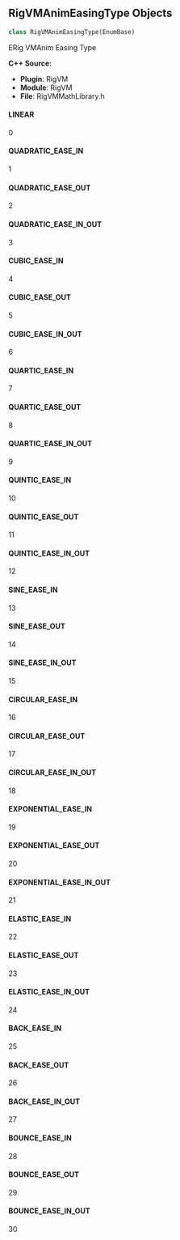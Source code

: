 ## RigVMAnimEasingType Objects

```python
class RigVMAnimEasingType(EnumBase)
```

ERig VMAnim Easing Type

**C++ Source:**

- **Plugin**: RigVM
- **Module**: RigVM
- **File**: RigVMMathLibrary.h

<a id="unreal.RigVMAnimEasingType.LINEAR"></a>

#### LINEAR

0

<a id="unreal.RigVMAnimEasingType.QUADRATIC_EASE_IN"></a>

#### QUADRATIC_EASE_IN

1

<a id="unreal.RigVMAnimEasingType.QUADRATIC_EASE_OUT"></a>

#### QUADRATIC_EASE_OUT

2

<a id="unreal.RigVMAnimEasingType.QUADRATIC_EASE_IN_OUT"></a>

#### QUADRATIC_EASE_IN_OUT

3

<a id="unreal.RigVMAnimEasingType.CUBIC_EASE_IN"></a>

#### CUBIC_EASE_IN

4

<a id="unreal.RigVMAnimEasingType.CUBIC_EASE_OUT"></a>

#### CUBIC_EASE_OUT

5

<a id="unreal.RigVMAnimEasingType.CUBIC_EASE_IN_OUT"></a>

#### CUBIC_EASE_IN_OUT

6

<a id="unreal.RigVMAnimEasingType.QUARTIC_EASE_IN"></a>

#### QUARTIC_EASE_IN

7

<a id="unreal.RigVMAnimEasingType.QUARTIC_EASE_OUT"></a>

#### QUARTIC_EASE_OUT

8

<a id="unreal.RigVMAnimEasingType.QUARTIC_EASE_IN_OUT"></a>

#### QUARTIC_EASE_IN_OUT

9

<a id="unreal.RigVMAnimEasingType.QUINTIC_EASE_IN"></a>

#### QUINTIC_EASE_IN

10

<a id="unreal.RigVMAnimEasingType.QUINTIC_EASE_OUT"></a>

#### QUINTIC_EASE_OUT

11

<a id="unreal.RigVMAnimEasingType.QUINTIC_EASE_IN_OUT"></a>

#### QUINTIC_EASE_IN_OUT

12

<a id="unreal.RigVMAnimEasingType.SINE_EASE_IN"></a>

#### SINE_EASE_IN

13

<a id="unreal.RigVMAnimEasingType.SINE_EASE_OUT"></a>

#### SINE_EASE_OUT

14

<a id="unreal.RigVMAnimEasingType.SINE_EASE_IN_OUT"></a>

#### SINE_EASE_IN_OUT

15

<a id="unreal.RigVMAnimEasingType.CIRCULAR_EASE_IN"></a>

#### CIRCULAR_EASE_IN

16

<a id="unreal.RigVMAnimEasingType.CIRCULAR_EASE_OUT"></a>

#### CIRCULAR_EASE_OUT

17

<a id="unreal.RigVMAnimEasingType.CIRCULAR_EASE_IN_OUT"></a>

#### CIRCULAR_EASE_IN_OUT

18

<a id="unreal.RigVMAnimEasingType.EXPONENTIAL_EASE_IN"></a>

#### EXPONENTIAL_EASE_IN

19

<a id="unreal.RigVMAnimEasingType.EXPONENTIAL_EASE_OUT"></a>

#### EXPONENTIAL_EASE_OUT

20

<a id="unreal.RigVMAnimEasingType.EXPONENTIAL_EASE_IN_OUT"></a>

#### EXPONENTIAL_EASE_IN_OUT

21

<a id="unreal.RigVMAnimEasingType.ELASTIC_EASE_IN"></a>

#### ELASTIC_EASE_IN

22

<a id="unreal.RigVMAnimEasingType.ELASTIC_EASE_OUT"></a>

#### ELASTIC_EASE_OUT

23

<a id="unreal.RigVMAnimEasingType.ELASTIC_EASE_IN_OUT"></a>

#### ELASTIC_EASE_IN_OUT

24

<a id="unreal.RigVMAnimEasingType.BACK_EASE_IN"></a>

#### BACK_EASE_IN

25

<a id="unreal.RigVMAnimEasingType.BACK_EASE_OUT"></a>

#### BACK_EASE_OUT

26

<a id="unreal.RigVMAnimEasingType.BACK_EASE_IN_OUT"></a>

#### BACK_EASE_IN_OUT

27

<a id="unreal.RigVMAnimEasingType.BOUNCE_EASE_IN"></a>

#### BOUNCE_EASE_IN

28

<a id="unreal.RigVMAnimEasingType.BOUNCE_EASE_OUT"></a>

#### BOUNCE_EASE_OUT

29

<a id="unreal.RigVMAnimEasingType.BOUNCE_EASE_IN_OUT"></a>

#### BOUNCE_EASE_IN_OUT

30

<a id="unreal.ControlRigAnimEasingType"></a>